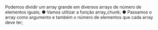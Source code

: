 Podemos dividir um array grande em diversos arrays de número de elementos iguais; ● Vamos utilizar a função array_chunk; ● Passamos o array como argumento e também o número de elementos que cada array deve ter;